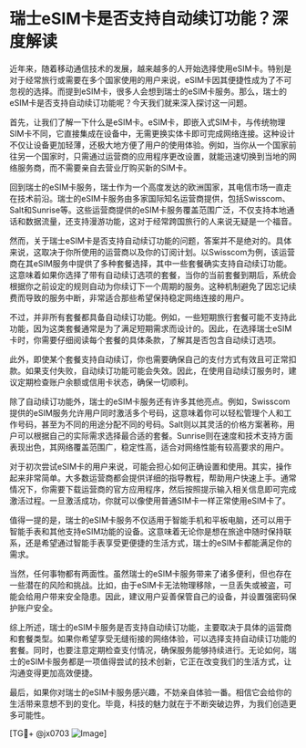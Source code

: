 # 瑞士eSIM卡是否支持自动续订功能？深度解读

近年来，随着移动通信技术的发展，越来越多的人开始选择使用eSIM卡。特别是对于经常旅行或需要在多个国家使用的用户来说，eSIM卡因其便捷性成为了不可忽视的选择。而提到eSIM卡，很多人会想到瑞士的eSIM卡服务。那么，瑞士的eSIM卡是否支持自动续订功能呢？今天我们就来深入探讨这一问题。

首先，让我们了解一下什么是eSIM卡。eSIM卡，即嵌入式SIM卡，与传统物理SIM卡不同，它直接集成在设备中，无需更换实体卡即可完成网络连接。这种设计不仅让设备更加轻薄，还极大地方便了用户的使用体验。例如，当你从一个国家前往另一个国家时，只需通过运营商的应用程序更改设置，就能迅速切换到当地的网络服务商，而不需要亲自去营业厅购买新的SIM卡。

回到瑞士的eSIM卡服务，瑞士作为一个高度发达的欧洲国家，其电信市场一直走在技术前沿。瑞士的eSIM卡服务由多家国际知名运营商提供，包括Swisscom、Salt和Sunrise等。这些运营商提供的eSIM卡服务覆盖范围广泛，不仅支持本地通话和数据流量，还支持漫游功能，这对于经常跨国旅行的人来说无疑是一个福音。

然而，关于瑞士eSIM卡是否支持自动续订功能的问题，答案并不是绝对的。具体来说，这取决于你所使用的运营商以及你的订阅计划。以Swisscom为例，该运营商在其eSIM服务中提供了多种套餐选择，其中一些套餐确实支持自动续订功能。这意味着如果你选择了带有自动续订选项的套餐，当你的当前套餐到期后，系统会根据你之前设定的规则自动为你续订下一个周期的服务。这种机制避免了因忘记续费而导致的服务中断，非常适合那些希望保持稳定网络连接的用户。

不过，并非所有套餐都具备自动续订功能。例如，一些短期旅行套餐可能不支持此功能，因为这类套餐通常是为了满足短期需求而设计的。因此，在选择瑞士eSIM卡时，你需要仔细阅读每个套餐的具体条款，了解其是否包含自动续订选项。

此外，即使某个套餐支持自动续订，你也需要确保自己的支付方式有效且可正常扣款。如果支付失败，自动续订功能可能会失效。因此，在使用自动续订服务时，建议定期检查账户余额或信用卡状态，确保一切顺利。

除了自动续订功能外，瑞士的eSIM卡服务还有许多其他亮点。例如，Swisscom提供的eSIM服务允许用户同时激活多个号码，这意味着你可以轻松管理个人和工作号码，甚至为不同的用途分配不同的号码。Salt则以其灵活的价格方案著称，用户可以根据自己的实际需求选择最合适的套餐。Sunrise则在速度和技术支持方面表现出色，其网络覆盖范围广，稳定性高，适合对网络性能有较高要求的用户。

对于初次尝试eSIM卡的用户来说，可能会担心如何正确设置和使用。其实，操作起来非常简单。大多数运营商都会提供详细的指导教程，帮助用户快速上手。通常情况下，你需要下载运营商的官方应用程序，然后按照提示输入相关信息即可完成激活过程。一旦激活成功，你就可以像使用普通SIM卡一样正常使用eSIM卡了。

值得一提的是，瑞士的eSIM卡服务不仅适用于智能手机和平板电脑，还可以用于智能手表和其他支持eSIM功能的设备。这意味着无论你是想在旅途中随时保持联系，还是希望通过智能手表享受更便捷的生活方式，瑞士的eSIM卡都能满足你的需求。

当然，任何事物都有两面性。虽然瑞士的eSIM卡服务带来了诸多便利，但也存在一些潜在的风险和挑战。比如，由于eSIM卡无法物理移除，一旦丢失或被盗，可能会给用户带来安全隐患。因此，建议用户妥善保管自己的设备，并设置强密码保护账户安全。

综上所述，瑞士的eSIM卡服务是否支持自动续订功能，主要取决于具体的运营商和套餐类型。如果你希望享受无缝衔接的网络体验，可以选择支持自动续订功能的套餐。同时，也要注意定期检查支付情况，确保服务能够持续进行。无论如何，瑞士的eSIM卡服务都是一项值得尝试的技术创新，它正在改变我们的生活方式，让沟通变得更加高效便捷。

最后，如果你对瑞士的eSIM卡服务感兴趣，不妨亲自体验一番。相信它会给你的生活带来意想不到的变化。毕竟，科技的魅力就在于不断突破边界，为我们创造更多可能性。

[TG💪+ @jx0703 ![Image](https://github.com/user-attachments/assets/dbca1d08-cadb-493c-b0ec-ad6f7a83f270)]